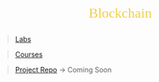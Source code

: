 <p align="center" style="color: #f2cf4a; font-family: Babas; font-size: 2em;"> Blockchain</p>

 > [Labs](https://github.com/tiulia/blockchain_an3/tree/main)
 
 > [Courses]()

 > [Project Repo]() -> Coming Soon